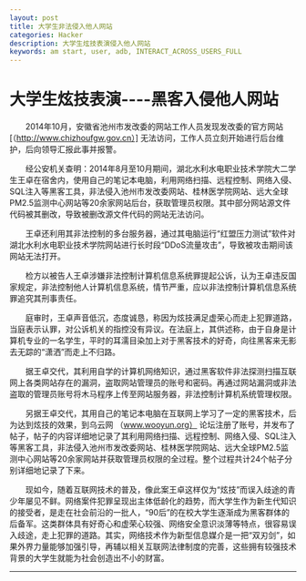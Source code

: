 ```yaml
---
layout: post
title: 大学生非法侵入他人网站
categories: Hacker
description: 大学生炫技表演侵入他人网站
keywords: am start, user, adb, INTERACT_ACROSS_USERS_FULL
---
```


# 大学生炫技表演----黑客入侵他人网站

&emsp;&emsp;2014年10月，安徽省池州市发改委的网站工作人员发现发改委的官方网站 [（http://www.chizhoufgw.gov.cn）] 无法访问，工作人员立刻开始进行后台维护，后向领导汇报此事并报警。

&emsp;&emsp;经公安机关查明：2014年8月至10月期间，湖北水利水电职业技术学院大二学生王卓在宿舍内，使用自己的笔记本电脑，利用网络扫描、远程控制、网络入侵、SQL注入等黑客工具，非法侵入池州市发改委网站、桂林医学院网站、远大全球PM2.5监测中心网站等20余家网站后台，获取管理员权限。其中部分网站源文件代码被其删改，导致被删改源文件代码的网站无法访问。

&emsp;&emsp;王卓还利用其非法控制的多台服务器，通过其电脑运行“红盟压力测试”软件对湖北水利水电职业技术学院网站进行长时段“DDoS流量攻击”，导致被攻击期间该网站无法打开。

&emsp;&emsp;检方以被告人王卓涉嫌非法控制计算机信息系统罪提起公诉，认为王卓违反国家规定，非法控制他人计算机信息系统，情节严重，应以非法控制计算机信息系统罪追究其刑事责任。

&emsp;&emsp;庭审时，王卓声音低沉，态度诚恳，称因为炫技满足虚荣心而走上犯罪道路，当庭表示认罪，对公诉机关的指控没有异议。在法庭上，其供述称，由于自身是计算机专业的一名学生，平时的耳濡目染加上对于黑客技术的好奇，向往黑客来无影去无踪的“潇洒”而走上不归路。

&emsp;&emsp;据王卓交代，其利用自学的计算机网络知识，通过黑客软件非法探测扫描互联网上各类网站存在的漏洞，盗取网站管理员的账号和密码。再通过网站漏洞或非法盗取的管理员账号将木马程序上传至网站服务器，非法控制计算机系统管理权限。

&emsp;&emsp;另据王卓交代，其用自己的笔记本电脑在互联网上学习了一定的黑客技术，后为达到炫技的效果，到乌云网 （www.wooyun.org） 论坛注册了账号，并发布了帖子，帖子的内容详细地记录了其利用网络扫描、远程控制、网络入侵、SQL注入等黑客工具，非法侵入池州市发改委网站、桂林医学院网站、远大全球PM2.5监测中心网站等20余家网站并获取管理员权限的全过程。整个过程共计24个帖子分别详细地记录了下来。

&emsp;&emsp;现如今，随着互联网技术的普及，像此案王卓这样仅为“炫技”而误入歧途的青少年屡见不鲜。网络案件犯罪呈现出主体低龄化的趋势，而大学生作为新生代知识的接受者，是走在社会前沿的一批人，“90后”的在校大学生逐渐成为黑客群体的后备军。这类群体具有好奇心和虚荣心较强、网络安全意识淡薄等特点，很容易误入歧途，走上犯罪的道路。其实，网络技术作为新型信息媒介是一把“双刃剑”，如果外界力量能够加强引导，再辅以相关互联网法律制度的完善，这些拥有较强技术背景的大学生就能为社会创造出不小的财富。

-------
